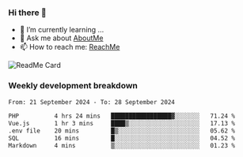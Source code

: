 ### Hi there 👋

- 🌱 I’m currently learning ...
- 💬 Ask me about [AboutMe](https://www.itzcy.com/about)
- 📫 How to reach me: [ReachMe](https://www.itzcy.com/about)

![ReadMe Card](https://github-readme-stats-ten-gilt.vercel.app/api?username=SuperChenYun&show_icons=true&title_color=fff&icon_color=79ff97&text_color=9f9f9f&bg_color=151515&hide_border=true)

### Weekly development breakdown
<!--START_SECTION:waka-->

```txt
From: 21 September 2024 - To: 28 September 2024

PHP          4 hrs 24 mins   █████████████████▓░░░░░░░   71.24 %
Vue.js       1 hr 3 mins     ████▒░░░░░░░░░░░░░░░░░░░░   17.13 %
.env file    20 mins         █▒░░░░░░░░░░░░░░░░░░░░░░░   05.62 %
SQL          16 mins         █░░░░░░░░░░░░░░░░░░░░░░░░   04.52 %
Markdown     4 mins          ▒░░░░░░░░░░░░░░░░░░░░░░░░   01.23 %
```

<!--END_SECTION:waka-->
